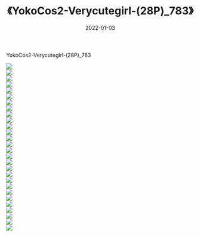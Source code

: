 ﻿---
layout: post
title:  《YokoCos2-Verycutegirl-(28P)_783》
date:   2022-01-03
img: http://imgx.orgx.ga/萝莉/2022/YokoCos2-Verycutegirl-(28P)_783/000.jpg
categories: [美女, 清纯, 唯美]
---

YokoCos2-Verycutegirl-(28P)_783

  ![](http://imgx.orgx.ga/萝莉/2022/YokoCos2-Verycutegirl-(28P)_783/001.jpg) <br> ![](http://imgx.orgx.ga/萝莉/2022/YokoCos2-Verycutegirl-(28P)_783/002.jpg) <br> ![](http://imgx.orgx.ga/萝莉/2022/YokoCos2-Verycutegirl-(28P)_783/003.jpg) <br> ![](http://imgx.orgx.ga/萝莉/2022/YokoCos2-Verycutegirl-(28P)_783/004.jpg) <br> ![](http://imgx.orgx.ga/萝莉/2022/YokoCos2-Verycutegirl-(28P)_783/005.jpg) <br> ![](http://imgx.orgx.ga/萝莉/2022/YokoCos2-Verycutegirl-(28P)_783/006.jpg) <br> ![](http://imgx.orgx.ga/萝莉/2022/YokoCos2-Verycutegirl-(28P)_783/007.jpg) <br> ![](http://imgx.orgx.ga/萝莉/2022/YokoCos2-Verycutegirl-(28P)_783/008.jpg) <br> ![](http://imgx.orgx.ga/萝莉/2022/YokoCos2-Verycutegirl-(28P)_783/009.jpg) <br> ![](http://imgx.orgx.ga/萝莉/2022/YokoCos2-Verycutegirl-(28P)_783/010.jpg) <br> ![](http://imgx.orgx.ga/萝莉/2022/YokoCos2-Verycutegirl-(28P)_783/011.jpg) <br> ![](http://imgx.orgx.ga/萝莉/2022/YokoCos2-Verycutegirl-(28P)_783/012.jpg) <br> ![](http://imgx.orgx.ga/萝莉/2022/YokoCos2-Verycutegirl-(28P)_783/013.jpg) <br> ![](http://imgx.orgx.ga/萝莉/2022/YokoCos2-Verycutegirl-(28P)_783/014.jpg) <br> ![](http://imgx.orgx.ga/萝莉/2022/YokoCos2-Verycutegirl-(28P)_783/015.jpg) <br> ![](http://imgx.orgx.ga/萝莉/2022/YokoCos2-Verycutegirl-(28P)_783/016.jpg) <br> ![](http://imgx.orgx.ga/萝莉/2022/YokoCos2-Verycutegirl-(28P)_783/017.jpg) <br> ![](http://imgx.orgx.ga/萝莉/2022/YokoCos2-Verycutegirl-(28P)_783/018.jpg) <br> ![](http://imgx.orgx.ga/萝莉/2022/YokoCos2-Verycutegirl-(28P)_783/019.jpg) <br> ![](http://imgx.orgx.ga/萝莉/2022/YokoCos2-Verycutegirl-(28P)_783/020.jpg) <br> ![](http://imgx.orgx.ga/萝莉/2022/YokoCos2-Verycutegirl-(28P)_783/021.jpg) <br> ![](http://imgx.orgx.ga/萝莉/2022/YokoCos2-Verycutegirl-(28P)_783/022.jpg) <br> ![](http://imgx.orgx.ga/萝莉/2022/YokoCos2-Verycutegirl-(28P)_783/023.jpg) <br> ![](http://imgx.orgx.ga/萝莉/2022/YokoCos2-Verycutegirl-(28P)_783/024.jpg) <br> ![](http://imgx.orgx.ga/萝莉/2022/YokoCos2-Verycutegirl-(28P)_783/025.jpg) <br> ![](http://imgx.orgx.ga/萝莉/2022/YokoCos2-Verycutegirl-(28P)_783/026.jpg) <br> ![](http://imgx.orgx.ga/萝莉/2022/YokoCos2-Verycutegirl-(28P)_783/027.jpg) <br> ![](http://imgx.orgx.ga/萝莉/2022/YokoCos2-Verycutegirl-(28P)_783/028.jpg) <br>